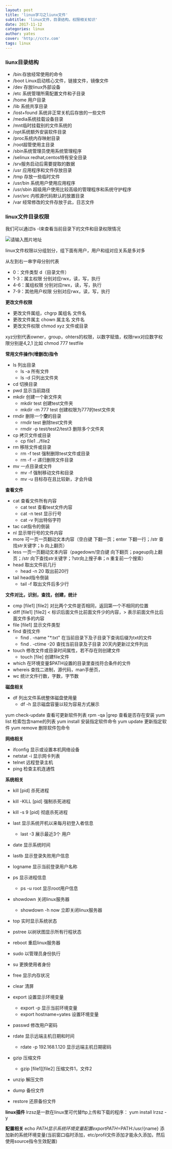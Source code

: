 ```yaml
---
layout: post
title: 'linux学习之liunx文件'
subtitle: 'linux文件，目录结构，权限相关知识'
date: 2017-11-12
categories: linux
author: yates
cover: 'http://cctv.com'
tags: linux
---
```


### liunx目录结构
- /bin:存放经常使用的命令
- /boot Linux启动核心文件，链接文件，镜像文件
- /dev 存放linux外部设备
- /etc 系统管理所需配置文件和子目录
- /home 用户目录
- /lib 系统共享目录
- /lost+found 系统非正常关机后存放的一些文件
- /media系统挂载设备目录
- /mnt临时挂载别的文件系统的
- /opt系统额外安装软件目录
- /proc系统内存映射目录
- /root超管使用主目录
- /sbin系统管理员使用系统管理程序
- /selinux redhat,centos特有安全目录
- /srv服务启动后需要提取的数据
- /usr 应用程序和文件存放目录
- /tmp 存放一些临时文件
- /usr/bin 系统用户使用应用程序
- /usr/sbin 超级用户使用比较高级的管理程序和系统守护程序
- /usr/src 内核源代码默认的放置目录
- /var 经常修改的文件存放于此，日志文件


### linux文件目录权限

我们可以通过ls -l来查看当前目录下的文件和目录权限情况

![请输入图片地址](http://muyibeyond.cn/img/2017-11-12-linux-relation/1.png)

linux文件权限以分组划分，组下面有用户，用户和组对应关系是多对多

从左到右一串字母分别代表
- 0：文件类型 d（目录文件）
- 1-3：属主权限 分别对应rwx，读，写，执行
- 4-6：属组权限 分别对应rwx，读，写，执行
- 7-9：其他用户权限 分别对应rwx，读，写，执行  

**更改文件权限**

- 更改文件属组，chgrp 属组名 文件名  
- 更改文件属主 chown 属主名 文件名  
- 更改文件权限 chmod xyz 文件或目录

 xyz分别代表owner，group，ohters的权限，以数字赋值，权限rwx对应数字权限分别是4,2,1 比如 chmod 777 testfile

**常用文件操作(增删改)指令**

- ls 列出目录
    - ls -a 所有文件
    - ls -d 只列出文件夹
- cd 切换目录
- pwd 显示当前路径
- mkdir 创建一个新文件夹
    - mkdir test 创建test文件夹
    - mkdir -m 777 test 创建权限为777的test文件夹
- rmdir 删除一个**空**的目录
    - rmdir test 删除test文件夹
    - rmdir -p test/test2/test3 删除多个文件夹
- cp 拷贝文件或目录
    - cp file1 ../file2
- rm 移除文件或目录
    - rm -f test 强制删除test文件或目录
    - rm -f -r 递归删除文件目录
- mv 一点目录或文件
    - mv -f 强制移动文件和目录
    - mv -u 目标存在且比较新，才会升级

**查看文件**

- cat 查看文件所有内容
    - cat test 查看test文件内容
    - cat -n test 显示行号
    - cat -v 列出特俗字符 
- tac cat指令的倒装
- nl 显示带行号的文件内容
- more 可一页一页翻动文本内容（空白键 下翻一页；enter 下翻一行；/str 查找str关键字；b 向上翻页）
- less 一页一页翻动文本内容（pagedown/空白键 向下翻页；pageup向上翻页；/str 向下查找str关键字；?str向上搜子串；n 重复前一个搜索）
- head 取出文件前几行
    - head -n 20 取出前20行
- tail head指令倒装
    - tail -f 取出文件后多少行

**文件对比，识别，查找，创建，统计**

- cmp [file1] [file2] 对比两个文件是否相同，返回第一个不相同的位置
- diff [file1] [file2] < 标识后面文件比前面文件少的内容，> 表示前面文件比后面文件多的内容
- file [file1] 显示文件类型
- find 查找文件
    - find . -name "*.txt" 在当前目录下及子目录下查询后缀为txt的文件
    - find . -ctime -20 查找当前目录及子目录 20天内更新过文件列出
- touch 修改文件或目录时间属性，若不存在则创建文件
    - touch [file] 创建file文件
- which 在环境变量$PATH设置的目录里查找符合条件的文件
- whereis 查找二进制，源代码，man手册页，
- wc 统计文件行数，字数，字节数




**磁盘相关**

- df 列出文件系统整体磁盘使用量
    - df -h 显示磁盘容量以较为容易方式展示

yum check-update 查看可更新软件列表
rpm -qa |grep <name> 查看是否存在安装
yum list <name> 检索包含name的列表
yum install <package> 安装指定软件命令
yum update <package> 更新指定软件
yum remove <package> 删除软件包命令


**网络相关**

- ifconfig 显示或设置本机网络设备
- netstat -i 显示网卡列表
- telnet 远程登录主机
- ping 检查主机连通性


**系统相关**

- kill [pid] 杀死进程
- kill -KILL [pid] 强制杀死进程
- kill -s 9 [pid] 彻底杀死进程
- last 显示系统开机以来每月初登入者信息
    - last -3 展示最近3个 用户
- date 显示系统时间
- lastb 显示登录失败用户信息
- logname 显示当前登录用户名称
- ps 显示进程信息
    - ps -u root 显示root用户信息
- showdown 关闭linux服务器
    - showdown -h now 立即关闭linux服务器
- top 实时显示系统状态
- pstree 以树状图显示所有行程状态
- reboot 重启linux服务器
- sudo 以管理员身份执行
- su 更换使用者身份
- free 显示内存状况
- clear 清屏
- export 设置显示环境变量
    - export -p 显示当前环境变量
    - export hostname=yates 设置环境变量
- passwd 修改用户密码
- rdate 显示远端主机日期和时间
    - rdate -p 192.168.1.120 显示远端主机日期密码

- gzip 压缩文件
    - gzip [file1][file2] 压缩文件1，文件2
- unzip 解压文件
- dump 备份文件
- restore 还原备份文件

**linux插件**
lrzsz是一款在linux里可代替ftp上传和下载的程序：  yum install lrzsz  -y  

**配置相关**
echo $PATH  显示系统环境变量配置
export PATH=$PATH:/usr/{name} 添加新的系统环境变量(当前窗口临时添加，etc/profil文件添加才能永久添加，然后使用source指令生效配置)